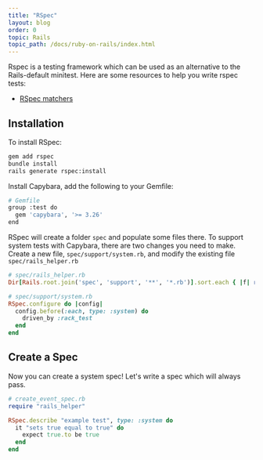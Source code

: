 ```yaml
---
title: "RSpec"
layout: blog
order: 0
topic: Rails
topic_path: /docs/ruby-on-rails/index.html
---
```

Rspec is a testing framework which can be used as an alternative to the Rails-default minitest. Here are some resources to help you write rspec tests:

* [RSpec matchers](https://relishapp.com/rspec/rspec-expectations/docs/built-in-matchers)

## Installation
To install RSpec:
```bash
gem add rspec
bundle install
rails generate rspec:install
```

Install Capybara, add the following to your Gemfile:
```bash
# Gemfile
group :test do
  gem 'capybara', '>= 3.26'
end
```

RSpec will create a folder `spec` and populate some files there. To support system tests with Capybara, there are two changes you need to make. Create a new file, `spec/support/system.rb`, and modify the existing file `spec/rails_helper.rb`
```ruby
# spec/rails_helper.rb
Dir[Rails.root.join('spec', 'support', '**', '*.rb')].sort.each { |f| require f }

# spec/support/system.rb
RSpec.configure do |config|
  config.before(:each, type: :system) do
    driven_by :rack_test
  end
end
```

## Create a Spec
Now you can create a system spec! Let's write a spec which will always pass.
```ruby
# create_event_spec.rb
require "rails_helper"

RSpec.describe "example test", type: :system do
  it "sets true equal to true" do
    expect true.to be true
  end
end
```